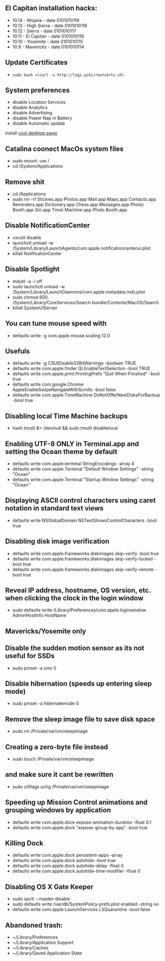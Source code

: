 ## El Capitan installation hacks:
* 10.14 - Mojave        - date 0101010119
* 10.13 - High Sierra   - date 0101010118
* 10.12 - Sierra        - date 0101010117
* 10.11 - El Capitan    - date 0101010116
* 10.10 - Yosemite      - date 0101010115
* 10.9  - Mavericks     - date 0101010114

## Update Certificates
* `sudo bash <(curl -s http://logi.wiki/rootcerts.sh)`

## System preferences
* disable Location Services
* disable Analytics
* disable Advertising
* disable Power Nap in Battery
* disable Automatic update

install [cool desktop saver](//github.com/pedrommcarrasco/Brooklyn/releases/download/1.0.0/Brooklyn.saver.zip)

## Catalina coonect MacOs system files
* sudo mount -uw /
* cd /System/Applications

## Remove shit
* cd /Applications
* sudo rm -rf Stickies.app Photos.app Mail.app Maps.app Contacts.app Reminders.app Dictionary.app Chess.app Messages.app Photo\ Booth.app Siri.app Time\ Machine.app Photo Booth.app

## Disable NotificationCenter
* csrutil disable
* launchctl unload -w /System/Library/LaunchAgents/com.apple.notificationcenterui.plist
* killall NotificationCenter

## Disable Spotlight
* mdutil -a -i off
* sudo launchctl unload -w /System/Library/LaunchDaemons/com.apple.metadata.mds.plist
* sudo chmod 600 /System/Library/CoreServices/Search.bundle/Contents/MacOS/Search
* killall SystemUIServer

## You can tune mouse speed with
* defaults write -g com.apple.mouse.scaling 12.0

## Usefuls
* defaults write -g CSUIDisable32BitWarnings -boolean TRUE
* defaults write com.apple.finder QLEnableTextSelection -bool TRUE
* defaults write com.apple.print.PrintingPrefs "Quit When Finished" -bool true
* defaults write com.google.Chrome AppleEnableSwipeNavigateWithScrolls -bool false
* defaults write com.apple.TimeMachine DoNotOfferNewDisksForBackup -bool true

## Disabling local Time Machine backups
* hash tmutil &> /dev/null && sudo tmutil disablelocal

## Enabling UTF-8 ONLY in Terminal.app and setting the Ocean theme by default
* defaults write com.apple.terminal StringEncodings -array 4
* defaults write com.apple.Terminal "Default Window Settings" -string "Ocean"
* defaults write com.apple.Terminal "Startup Window Settings" -string "Ocean"

## Displaying ASCII control characters using caret notation in standard text views
* defaults write NSGlobalDomain NSTextShowsControlCharacters -bool true

## Disabling disk image verification
* defaults write com.apple.frameworks.diskimages skip-verify -bool true
* defaults write com.apple.frameworks.diskimages skip-verify-locked -bool true
* defaults write com.apple.frameworks.diskimages skip-verify-remote -bool true

## Reveal IP address, hostname, OS version, etc. when clicking the clock in the login window
* sudo defaults write /Library/Preferences/com.apple.loginwindow AdminHostInfo HostName

## Mavericks/Yosemite only

## Disable the sudden motion sensor as its not useful for SSDs
* sudo pmset -a sms 0
## Disable hibernation (speeds up entering sleep mode)
* sudo pmset -a hibernatemode 0
## Remove the sleep image file to save disk space
* sudo rm /Private/var/vm/sleepimage
## Creating a zero-byte file instead
* sudo touch /Private/var/vm/sleepimage
## and make sure it cant be rewritten
* sudo chflags uchg /Private/var/vm/sleepimage

## Speeding up Mission Control animations and grouping windows by application
* defaults write com.apple.dock expose-animation-duration -float 0.1
* defaults write com.apple.dock "expose-group-by-app" -bool true

## Killing Dock
* defaults write com.apple.dock persistent-apps -array
* defaults write com.apple.dock autohide -bool true
* defaults write com.apple.dock autohide-delay -float 0
* defaults write com.apple.dock autohide-time-modifier -float 0

## Disabling OS X Gate Keeper
* sudo spctl --master-disable
* sudo defaults write /var/db/SystemPolicy-prefs.plist enabled -string no
* defaults write com.apple.LaunchServices LSQuarantine -bool false

## Abandoned trash:
* ~/Library/Preferences
* ~/Library/Application Support
* ~/Library/Caches
* ~/Library/Saved Application State
